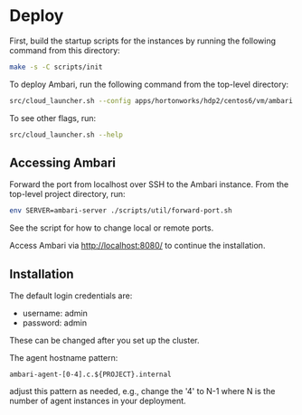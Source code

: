 Deploy
======

First, build the startup scripts for the instances by running the following
command from this directory:

```bash
make -s -C scripts/init
```

To deploy Ambari, run the following command from the top-level directory:

```bash
src/cloud_launcher.sh --config apps/hortonworks/hdp2/centos6/vm/ambari.py insert
```

To see other flags, run:

```bash
src/cloud_launcher.sh --help
```

Accessing Ambari
----------------

Forward the port from localhost over SSH to the Ambari instance. From the
top-level project directory, run:

```bash
env SERVER=ambari-server ./scripts/util/forward-port.sh
```

See the script for how to change local or remote ports.

Access Ambari via [http://localhost:8080/](http://localhost:8080) to continue
the installation.

Installation
------------

The default login credentials are:

* username: admin
* password: admin

These can be changed after you set up the cluster.

The agent hostname pattern:

```
ambari-agent-[0-4].c.${PROJECT}.internal
```

adjust this pattern as needed, e.g., change the '4' to N-1 where N is the number
of agent instances in your deployment.
